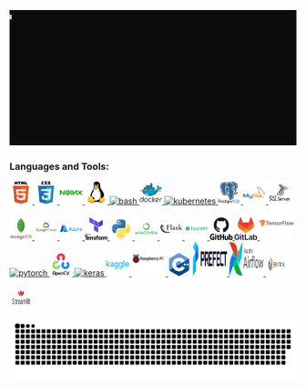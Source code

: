 ![](https://github.com/surawut-jirasaktavee/surawut-jirasaktavee/blob/main/hi_chat.svg)

<h3 align="left">Languages and Tools:</h3>
<p align="left"> </a> <a href="https://www.w3.org/html/" target="_blank"> <img src="https://raw.githubusercontent.com/devicons/devicon/master/icons/html5/html5-original-wordmark.svg" alt="html5" width="40" height="40"/> </a> <a href="https://www.w3schools.com/css/" target="_blank"> <img src="https://raw.githubusercontent.com/devicons/devicon/master/icons/css3/css3-original-wordmark.svg" alt="css3" width="40" height="40"/> </a> <a href="https://www.nginx.com" target="_blank"> <img src="https://raw.githubusercontent.com/devicons/devicon/master/icons/nginx/nginx-original.svg" alt="nginx" width="40" height="40"/> </a> <a href="https://www.linux.org/" target="_blank"> <img src="https://raw.githubusercontent.com/devicons/devicon/master/icons/linux/linux-original.svg" alt="linux" width="40" height="40"/> </a> <a href="https://www.gnu.org/software/bash/" target="_blank"> <img src="https://www.vectorlogo.zone/logos/gnu_bash/gnu_bash-icon.svg" alt="bash" width="40" height="40"/> </a> <a href="https://www.docker.com/" target="_blank"> <img src="https://raw.githubusercontent.com/devicons/devicon/master/icons/docker/docker-original-wordmark.svg" alt="docker" width="40" height="40"/> </a> <a href="https://kubernetes.io" target="_blank"> <img src="https://www.vectorlogo.zone/logos/kubernetes/kubernetes-icon.svg" alt="kubernetes" width="40" height="40"/> </a> <a href="https://www.postgresql.org" target="_blank"> <img src="https://raw.githubusercontent.com/devicons/devicon/master/icons/postgresql/postgresql-original-wordmark.svg" alt="postgresql" width="40" height="40"/> </a> <a href="https://www.mysql.com/" target="_blank"> <img src="https://raw.githubusercontent.com/devicons/devicon/master/icons/mysql/mysql-original-wordmark.svg" alt="mysql" width="40" height="40"/> </a> <a href="https://www.microsoft.com/en-us/sql-server/" target="_blank"> <img src="https://raw.githubusercontent.com/devicons/devicon/master/icons/microsoftsqlserver/microsoftsqlserver-plain-wordmark.svg" alt="microsoftsqlserver" width="40" height="40"/> </a> <a href="https://www.mongodb.com/" target="_blank"> <img src="https://raw.githubusercontent.com/devicons/devicon/master/icons/mongodb/mongodb-original-wordmark.svg" alt="mongodb" width="40" height="40"/> </a> <a href="https://cloud.google.com/" target="_blank"> <img src="https://raw.githubusercontent.com/devicons/devicon/master/icons/googlecloud/googlecloud-original-wordmark.svg" alt="googlecloud" width="40" height="40"/> </a> <a href="https://azure.microsoft.com/en-us" target="_blank"> <img src="https://raw.githubusercontent.com/devicons/devicon/master/icons/azure/azure-original-wordmark.svg" alt="azure" width="40" height="40"/> </a> <a href="https://www.terraform.io/" target="_blank"> <img src="https://raw.githubusercontent.com/devicons/devicon/master/icons/terraform/terraform-original-wordmark.svg" alt="terraform" width="40" height="40"/> </a> <a href="https://www.python.org" target="_blank"> <img src="https://raw.githubusercontent.com/devicons/devicon/master/icons/python/python-original.svg" alt="python" width="40" height="40"/> </a> <a href="https://www.anaconda.com/" target="_blank"> <img src="https://raw.githubusercontent.com/devicons/devicon/master/icons/anaconda/anaconda-original-wordmark.svg" alt="anaconda" width="40" height="40"/> </a> <a href="https://flask.palletsprojects.com/en/2.2.x/" target="_blank"> <img src="https://raw.githubusercontent.com/devicons/devicon/master/icons/flask/flask-original-wordmark.svg" alt="flask" width="40" height="40"/> </a> <a href="https://fastapi.tiangolo.com/" target="_blank"> <img src="https://raw.githubusercontent.com/devicons/devicon/master/icons/fastapi/fastapi-original-wordmark.svg" alt="fastapi" width="40" height="40"/> </a> <a href="https://github.com/" target="_blank"> <img src="https://raw.githubusercontent.com/devicons/devicon/master/icons/github/github-original-wordmark.svg" alt="github" width="40" height="40"/> </a> <a href="https://about.gitlab.com/" target="_blank"> <img src="https://raw.githubusercontent.com/devicons/devicon/master/icons/gitlab/gitlab-original-wordmark.svg" alt="gitlab" width="40" height="40"/> </a> <a href="https://www.tensorflow.org/" target="_blank"> <img src="https://raw.githubusercontent.com/devicons/devicon/master/icons/tensorflow/tensorflow-original-wordmark.svg" alt="tersorflow" width="60" height="60"/> </a> <a href="https://pytorch.org/" target="_blank"> <img src="https://raw.githubusercontent.com/pytorch/pytorch/master/docs/source/_static/img/pytorch-logo-dark.svg" alt="pytorch" width="60" height="60"/> </a> <a href="https://opencv.org/" target="_blank"> <img src="https://raw.githubusercontent.com/devicons/devicon/master/icons/opencv/opencv-original-wordmark.svg" alt="opencv" width="40" height="40"/> </a> <a href="https://keras.io/" target="_blank"> <img src="https://s3.amazonaws.com/keras.io/img/keras-logo-2018-large-1200.png" alt="keras" width="40" height="40"/> </a> <a href="https://www.kaggle.com/" target="_blank"> <img src="https://raw.githubusercontent.com/devicons/devicon/master/icons/kaggle/kaggle-original-wordmark.svg" alt="kaggle" width="40" height="40"/> </a> <a href="https://www.raspberrypi.org/" target="_blank"> <img src="https://raw.githubusercontent.com/devicons/devicon/master/icons/raspberrypi/raspberrypi-original-wordmark.svg" alt="raspberrypi" width="60" height="60"/> </a> <img src="https://raw.githubusercontent.com/devicons/devicon/master/icons/cplusplus/cplusplus-original.svg" alt="cplusplus" width="40" height="40"/> </a> <a href="https://www.prefect.io/" target="_blank"> <img src="https://raw.githubusercontent.com/surawut-jirasaktavee/surawut-jirasaktavee/main/images/prefect-logo-gradient-navy.svg" alt="prefect" width="60" height="60"/> </a> <a href="https://airflow.apache.org/" target="_blank"> <img src="https://raw.githubusercontent.com/surawut-jirasaktavee/surawut-jirasaktavee/main/images/airflow-logo.svg" alt="airflow" width="60" height="60"/> </a> <a href="https://docs.bentoml.org/" target="_blank"> <img src="https://github.com/bentoml/BentoML/blob/main/docs/source/_static/img/bentoml.png" alt="bentoml" width="40" height="40"/> </a> </p>
<a href="https://streamlit.io/" target="_blank"> <img src="https://github.com/surawut-jirasaktavee/surawut-jirasaktavee/blob/main/images/streamlit-logo-primary-colormark-darktext.png" alt="streamlti" width="40" height="40"/> </a>

![](https://github.com/surawut-jirasaktavee/surawut-jirasaktavee/blob/output/snake.svg)
























